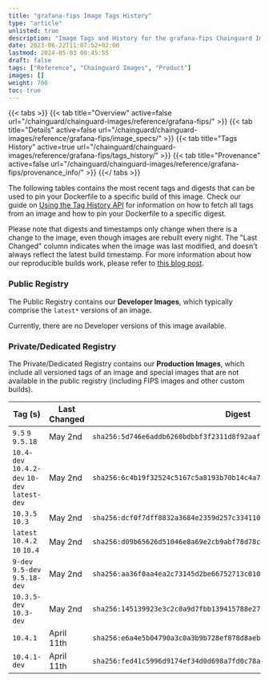 ```yaml
---
title: "grafana-fips Image Tags History"
type: "article"
unlisted: true
description: "Image Tags and History for the grafana-fips Chainguard Image"
date: 2023-06-22T11:07:52+02:00
lastmod: 2024-05-03 00:45:55
draft: false
tags: ["Reference", "Chainguard Images", "Product"]
images: []
weight: 700
toc: true
---
```


{{< tabs >}}
{{< tab title="Overview" active=false url="/chainguard/chainguard-images/reference/grafana-fips/" >}}
{{< tab title="Details" active=false url="/chainguard/chainguard-images/reference/grafana-fips/image_specs/" >}}
{{< tab title="Tags History" active=true url="/chainguard/chainguard-images/reference/grafana-fips/tags_history/" >}}
{{< tab title="Provenance" active=false url="/chainguard/chainguard-images/reference/grafana-fips/provenance_info/" >}}
{{</ tabs >}}

The following tables contains the most recent tags and digests that can be used to pin your Dockerfile to a specific build of this image. Check our guide on [Using the Tag History API](/chainguard/chainguard-images/using-the-tag-history-api/) for information on how to fetch all tags from an image and how to pin your Dockerfile to a specific digest.

Please note that digests and timestamps only change when there is a change to the image, even though images are rebuilt every night. The "Last Changed" column indicates when the image was last modified, and doesn't always reflect the latest build timestamp. For more information about how our reproducible builds work, please refer to [this blog post](https://www.chainguard.dev/unchained/reproducing-chainguards-reproducible-image-builds).

### Public Registry
The Public Registry contains our **Developer Images**, which typically comprise the `latest*` versions of an image.

Currently, there are no Developer versions of this image available.

### Private/Dedicated Registry
The Private/Dedicated Registry contains our **Production Images**, which include all versioned tags of an image and special images that are not available in the public registry (including FIPS images and other custom builds).

| Tag (s)                                        | Last Changed | Digest                                                                    |
|------------------------------------------------|--------------|---------------------------------------------------------------------------|
|  `9.5` `9` `9.5.18`                            | May 2nd      | `sha256:5d746e6addb6260bdbbf3f2311d8f92aaf88a902067ac8d24f6fb3c2c39d5a0e` |
|  `10.4-dev` `10.4.2-dev` `10-dev` `latest-dev` | May 2nd      | `sha256:6c4b19f32524c5167c5a8193b70b14c4a71c7285094a4799fc6741f2dedf7fbd` |
|  `10.3.5` `10.3`                               | May 2nd      | `sha256:dcf0f7dff8832a3684e2359d257c3341106b051064ca2697e10cf13e55879746` |
|  `latest` `10.4.2` `10` `10.4`                 | May 2nd      | `sha256:d09b65626d51046e8a69e2cb9abf78d78cf8680f6c8c6ad0347506eeb6d100bd` |
|  `9-dev` `9.5-dev` `9.5.18-dev`                | May 2nd      | `sha256:aa36f0aa4ea2c73145d2be66752713c01046e40478beb8fec5d71652b03e6979` |
|  `10.3.5-dev` `10.3-dev`                       | May 2nd      | `sha256:145139923e3c2c0a9d7fbb139415788e2773f6e9e8a17f52b947f8f88ce2d6eb` |
|  `10.4.1`                                      | April 11th   | `sha256:e6a4e5b04790a3c0a3b9b728ef878d8aeb4a56b4fbf15781789950d9ed57cbb5` |
|  `10.4.1-dev`                                  | April 11th   | `sha256:fed41c5996d9174ef34d0d698a7fd0c78a4efebb2fede1bab4b96fa2c6db3789` |

